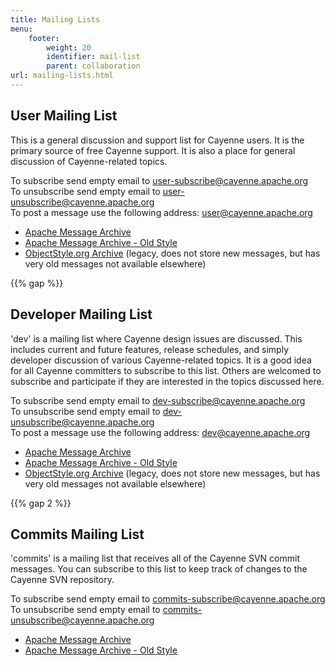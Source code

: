 ```yaml
---
title: Mailing Lists
menu:  
    footer:
        weight: 20
        identifier: mail-list
        parent: collaboration
url: mailing-lists.html
---
```

## User Mailing List

This is a general discussion and support list for Cayenne users. It is the
primary source of free Cayenne support. It is also a place for general
discussion of Cayenne-related topics.

To subscribe send empty email to user-subscribe@cayenne.apache.org  
To unsubscribe send empty email to user-unsubscribe@cayenne.apache.org  
To post a message use the following address: user@cayenne.apache.org

* [Apache Message Archive](https://lists.apache.org/list.html?user@cayenne.apache.org)
* [Apache Message Archive - Old Style](http://mail-archives.apache.org/mod_mbox/cayenne-user/)
* [ObjectStyle.org Archive](http://objectstyle.org/cayenne/lists/cayenne-user/) (legacy, does not store new messages, but has very old messages not available elsewhere)

{{% gap %}}

## Developer Mailing List

'dev' is a mailing list where Cayenne design issues are discussed. This
includes current and future features, release schedules, and simply
developer discussion of various Cayenne-related topics. It is a good idea
for all Cayenne committers to subscribe to this list. Others are welcomed to
subscribe and participate if they are interested in the topics discussed
here.

To subscribe send empty email to dev-subscribe@cayenne.apache.org  
To unsubscribe send empty email to dev-unsubscribe@cayenne.apache.org  
To post a message use the following address: dev@cayenne.apache.org

* [Apache Message Archive](https://lists.apache.org/list.html?dev@cayenne.apache.org)
* [Apache Message Archive - Old Style](http://mail-archives.apache.org/mod_mbox/cayenne-dev/)
* [ObjectStyle.org Archive](http://objectstyle.org/cayenne/lists/cayenne-devel/) (legacy, does not store new messages, but has very old messages not available elsewhere)

{{% gap 2 %}}

## Commits Mailing List

'commits' is a mailing list that receives all of the Cayenne SVN commit
messages. You can subscribe to this list to keep track of changes to the
Cayenne SVN repository.

To subscribe send empty email to commits-subscribe@cayenne.apache.org  
To unsubscribe send empty email to commits-unsubscribe@cayenne.apache.org

* [Apache Message Archive](https://lists.apache.org/list.html?commits@cayenne.apache.org)
* [Apache Message Archive - Old Style](http://mail-archives.apache.org/mod_mbox/cayenne-commits/)
